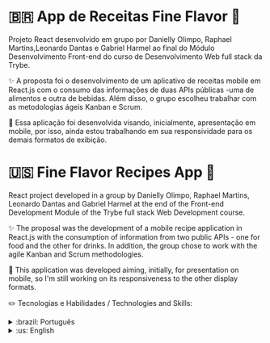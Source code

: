 # 🇧🇷 App de Receitas Fine Flavor :wine_glass:

Projeto React desenvolvido em grupo por Danielly Olimpo, Raphael Martins,Leonardo Dantas e Gabriel Harmel ao final do Módulo Desenvolvimento Front-end do curso de Desenvolvimento Web full stack da Trybe.

:sparkles: A proposta foi o desenvolvimento de um aplicativo de receitas mobile em React.js com o consumo das informações de duas APIs públicas -uma de alimentos e outra de bebidas. Além disso, o grupo escolheu trabalhar com as metodologias ágeis Kanban e Scrum.

:construction: Essa aplicação foi desenvolvida visando, inicialmente, apresentação em mobile, por isso, ainda estou trabalhando em sua responsividade para os demais formatos de exibição.

# :us: Fine Flavor Recipes App :wine_glass:

React project developed in a group by Danielly Olimpo, Raphael Martins, Leonardo Dantas and Gabriel Harmel at the end of the Front-end Development Module of the Trybe full stack Web Development course.

:sparkles: The proposal was the development of a mobile recipe application in React.js with the consumption of information from two public APIs - one for food and the other for drinks. In addition, the group chose to work with the agile Kanban and Scrum methodologies.

:construction: This application was developed aiming, initially, for presentation on mobile, so I'm still working on its responsiveness to the other display formats.

:pencil2: Tecnologias e Habilidades / Technologies and Skills:
<details>
  <summary> :brazil: Português</summary>
    - Desenvolvimento de aplicação React.
    
    - Consumo de dados de APIs públicas.
    
    - Desenvomento de testes em RTL.
    
    - Uso de Redux para gerenciamento da aplicação.
    
    - Estilização em CSS e Sass.
    
    - Prototiapagem com o Figma.
    
    - Produção em equipe com uso das metodologias ágeis.
    
 
</details>

<details>
  <summary>:us: English</summary>
     - React application development.
     
     - Data consumption from public APIs.
     
     - Development of tests in RTL.
     
     - Use of Redux for application management.
     
     - Styling in CSS and Sass.
     
     - Prototyping with Figma.
     
     - Team production using agile methodologies.
     
</details>

